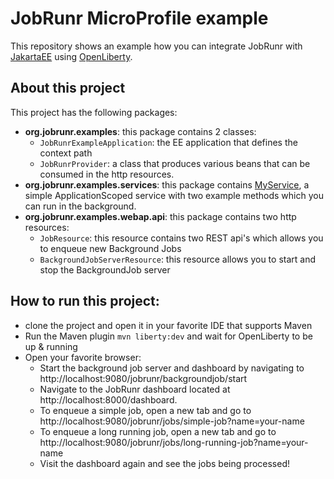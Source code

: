# JobRunr MicroProfile example

This repository shows an example how you can integrate JobRunr with [JakartaEE](https://jakarta.ee/) using [OpenLiberty](https://openliberty.io/).

## About this project
This project has the following packages:
- **org.jobrunr.examples**: this package contains 2 classes:
  - `JobRunrExampleApplication`: the EE application that defines the context path
  - `JobRunrProvider`: a class that produces various beans that can be consumed in the http resources. 
- **org.jobrunr.examples.services**: this package contains [MyService](src/main/java/org/jobrunr/examples/services/MyService.java), a simple ApplicationScoped service with two example methods which you can run in the background.  
- **org.jobrunr.examples.webap.api**: this package contains two http resources:
  - `JobResource`: this resource contains two REST api's which allows you to enqueue new Background Jobs
  - `BackgroundJobServerResource`: this resource allows you to start and stop the BackgroundJob server

## How to run this project:
- clone the project and open it in your favorite IDE that supports Maven
- Run the Maven plugin `mvn liberty:dev` and wait for OpenLiberty to be up & running
- Open your favorite browser:
  - Start the background job server and dashboard by navigating to http://localhost:9080/jobrunr/backgroundjob/start
  - Navigate to the JobRunr dashboard located at http://localhost:8000/dashboard.
  - To enqueue a simple job, open a new tab and go to http://localhost:9080/jobrunr/jobs/simple-job?name=your-name
  - To enqueue a long running job, open a new tab and go to http://localhost:9080/jobrunr/jobs/long-running-job?name=your-name
  - Visit the dashboard again and see the jobs being processed!
